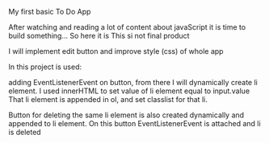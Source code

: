 My first basic To Do App

After watching and reading a lot of content about javaScript it is time to build something... So here it is
This si not final product

I will implement edit button and improve style (css) of whole app

In this project is used:

adding EventListenerEvent on button, from there I will dynamically create li element.
I used innerHTML to set value of li element equal to input.value
That li element is appended in ol, and set classlist for that li.

Button for deleting the same li element is also created dynamically and appended to li element.
On this button EventListenerEvent is attached and li is deleted
